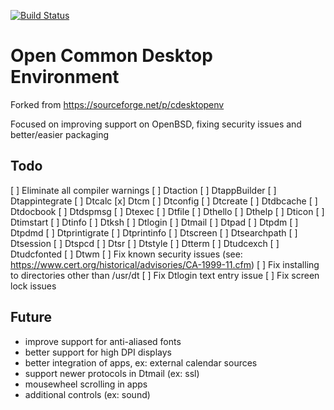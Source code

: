 [![Build Status](https://travis-ci.org/wmoxam/opencde.svg?branch=master)](https://travis-ci.org/wmoxam/opencde)

# Open Common Desktop Environment

Forked from https://sourceforge.net/p/cdesktopenv

Focused on improving support on OpenBSD, fixing security issues and
better/easier packaging

## Todo

[ ] Eliminate all compiler warnings
  [ ] Dtaction
  [ ] DtappBuilder
  [ ] Dtappintegrate
  [ ] Dtcalc
  [x] Dtcm
  [ ] Dtconfig
  [ ] Dtcreate
  [ ] Dtdbcache
  [ ] Dtdocbook
  [ ] Dtdspmsg
  [ ] Dtexec
  [ ] Dtfile
  [ ] Dthello
  [ ] Dthelp
  [ ] Dticon
  [ ] Dtimstart
  [ ] Dtinfo
  [ ] Dtksh
  [ ] Dtlogin
  [ ] Dtmail
  [ ] Dtpad
  [ ] Dtpdm
  [ ] Dtpdmd
  [ ] Dtprintigrate
  [ ] Dtprintinfo
  [ ] Dtscreen
  [ ] Dtsearchpath
  [ ] Dtsession
  [ ] Dtspcd
  [ ] Dtsr
  [ ] Dtstyle
  [ ] Dtterm
  [ ] Dtudcexch
  [ ] Dtudcfonted
  [ ] Dtwm
[ ] Fix known security issues (see: https://www.cert.org/historical/advisories/CA-1999-11.cfm)
[ ] Fix installing to directories other than /usr/dt
[ ] Fix Dtlogin text entry issue
[ ] Fix screen lock issues

## Future

* improve support for anti-aliased fonts
* better support for high DPI displays
* better integration of apps, ex: external calendar sources
* support newer protocols in Dtmail (ex: ssl)
* mousewheel scrolling in apps
* additional controls (ex: sound)

